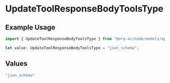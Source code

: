 # UpdateToolResponseBodyToolsType

## Example Usage

```typescript
import { UpdateToolResponseBodyToolsType } from "@orq-ai/node/models/operations";

let value: UpdateToolResponseBodyToolsType = "json_schema";
```

## Values

```typescript
"json_schema"
```